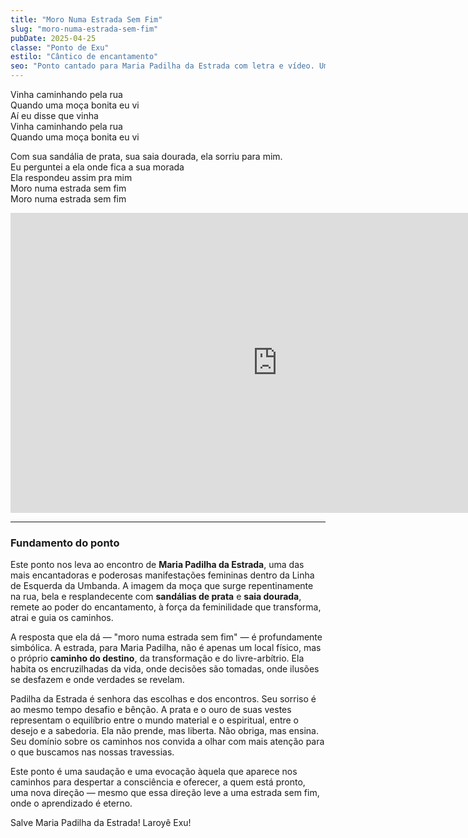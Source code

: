 ```yaml
---
title: "Moro Numa Estrada Sem Fim"
slug: "moro-numa-estrada-sem-fim"
pubDate: 2025-04-25
classe: "Ponto de Exu"
estilo: "Cântico de encantamento"
seo: "Ponto cantado para Maria Padilha da Estrada com letra e vídeo. Umbanda, Exu, encantamento e fundamentos espirituais."
---
```


Vinha caminhando pela rua  
Quando uma moça bonita eu vi  
Aí eu disse que vinha  
Vinha caminhando pela rua  
Quando uma moça bonita eu vi  

Com sua sandália de prata, sua saia dourada, ela sorriu para mim.  
Eu perguntei a ela onde fica a sua morada  
Ela respondeu assim pra mim  
Moro numa estrada sem fim  
Moro numa estrada sem fim  

<iframe width="853" height="480" src="https://www.youtube.com/embed/dvyQywQpTOU" title="MARIA PADILHA DA ESTRADA" frameborder="0" allow="accelerometer; autoplay; clipboard-write; encrypted-media; gyroscope; picture-in-picture; web-share" referrerpolicy="strict-origin-when-cross-origin" allowfullscreen></iframe>

---

### Fundamento do ponto

Este ponto nos leva ao encontro de **Maria Padilha da Estrada**, uma das mais encantadoras e poderosas manifestações femininas dentro da Linha de Esquerda da Umbanda. A imagem da moça que surge repentinamente na rua, bela e resplandecente com **sandálias de prata** e **saia dourada**, remete ao poder do encantamento, à força da feminilidade que transforma, atrai e guia os caminhos.

A resposta que ela dá — "moro numa estrada sem fim" — é profundamente simbólica. A estrada, para Maria Padilha, não é apenas um local físico, mas o próprio **caminho do destino**, da transformação e do livre-arbítrio. Ela habita os encruzilhadas da vida, onde decisões são tomadas, onde ilusões se desfazem e onde verdades se revelam.

Padilha da Estrada é senhora das escolhas e dos encontros. Seu sorriso é ao mesmo tempo desafio e bênção. A prata e o ouro de suas vestes representam o equilíbrio entre o mundo material e o espiritual, entre o desejo e a sabedoria. Ela não prende, mas liberta. Não obriga, mas ensina. Seu domínio sobre os caminhos nos convida a olhar com mais atenção para o que buscamos nas nossas travessias.

Este ponto é uma saudação e uma evocação àquela que aparece nos caminhos para despertar a consciência e oferecer, a quem está pronto, uma nova direção — mesmo que essa direção leve a uma estrada sem fim, onde o aprendizado é eterno.

Salve Maria Padilha da Estrada! Laroyê Exu!  
